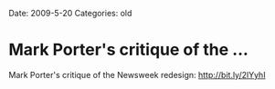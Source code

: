 Date: 2009-5-20
Categories: old

# Mark Porter's critique of the ...

Mark Porter's critique of the Newsweek redesign:  <a href="http://bit.ly/2lYyhI" rel="nofollow">http://bit.ly/2lYyhI</a>
